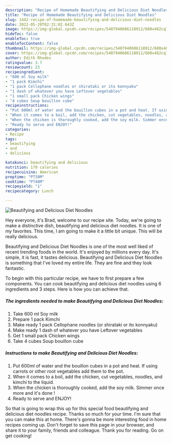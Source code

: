 ```yaml
---
description: "Recipe of Homemade Beautifying and Delicious Diet Noodles"
title: "Recipe of Homemade Beautifying and Delicious Diet Noodles"
slug: 1442-recipe-of-homemade-beautifying-and-delicious-diet-noodles
date: 2022-05-20T02:31:02.643Z
image: https://img-global.cpcdn.com/recipes/5407940686118912/680x482cq70/beautifying-and-delicious-diet-noodles-recipe-main-photo.jpg
hideToc: false
enableToc: true
enableTocContent: false
thumbnail: https://img-global.cpcdn.com/recipes/5407940686118912/680x482cq70/beautifying-and-delicious-diet-noodles-recipe-main-photo.jpg
cover: https://img-global.cpcdn.com/recipes/5407940686118912/680x482cq70/beautifying-and-delicious-diet-noodles-recipe-main-photo.jpg
author: Edith Rhodes
ratingvalue: 3.7
reviewcount: 23
recipeingredient:
- "600 ml Soy milk"
- "1 pack Kimchi"
- "1 pack Cellophane noodles or shirataki or ito konnyaku"
- "1 dash of whatever you have Leftover vegetables"
- "1 small pack Chicken wings"
- "4 cubes Soup bouillon cube"
recipeinstructions:
- "Put 600ml of water and the bouillon cubes in a pot and heat. If using carrots or other root vegetables add them to the pot."
- "When it comes to a boil, add the chicken, cut vegetables, noodles, and kimchi to the liquid."
- "When the chicken is thoroughly cooked, add the soy milk. Simmer once more and it&#39;s done !"
- "Ready to serve and ENJOY!"
categories:
- Recipe
tags:
- beautifying
- and
- delicious

katakunci: beautifying and delicious 
nutrition: 179 calories
recipecuisine: American
preptime: "PT39M"
cooktime: "PT40M"
recipeyield: "1"
recipecategory: Lunch

---
```



![Beautifying and Delicious Diet Noodles](https://img-global.cpcdn.com/recipes/5407940686118912/680x482cq70/beautifying-and-delicious-diet-noodles-recipe-main-photo.jpg)

Hey everyone, it's Brad, welcome to our recipe site. Today, we're going to make a distinctive dish, beautifying and delicious diet noodles. It is one of my favorites. This time, I am going to make it a little bit unique. This will be really delicious.

Beautifying and Delicious Diet Noodles is one of the most well liked of recent trending foods in the world. It's enjoyed by millions every day. It's simple, it is fast, it tastes delicious. Beautifying and Delicious Diet Noodles is something that I've loved my entire life. They are fine and they look fantastic.




To begin with this particular recipe, we have to first prepare a few components. You can cook beautifying and delicious diet noodles using 6 ingredients and 3 steps. Here is how you can achieve that.

<!--inarticleads1-->

##### The ingredients needed to make Beautifying and Delicious Diet Noodles:

1. Take 600 ml Soy milk
1. Prepare 1 pack Kimchi
1. Make ready 1 pack Cellophane noodles (or shirataki or ito konnyaku)
1. Make ready 1 dash of whatever you have Leftover vegetables
1. Get 1 small pack Chicken wings
1. Take 4 cubes Soup bouillon cube




<!--inarticleads2-->

##### Instructions to make Beautifying and Delicious Diet Noodles:

1. Put 600ml of water and the bouillon cubes in a pot and heat. If using carrots or other root vegetables add them to the pot.
1. When it comes to a boil, add the chicken, cut vegetables, noodles, and kimchi to the liquid.
1. When the chicken is thoroughly cooked, add the soy milk. Simmer once more and it&#39;s done !
1. Ready to serve and ENJOY!



So that is going to wrap this up for this special food beautifying and delicious diet noodles recipe. Thanks so much for your time. I'm sure that you can make this at home. There's gonna be more interesting food in home recipes coming up. Don't forget to save this page in your browser, and share it to your family, friends and colleague. Thank you for reading. Go on get cooking!

